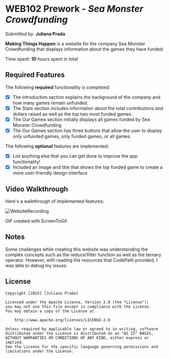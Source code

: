 # WEB102 Prework - *Sea Monster Crowdfunding*

Submitted by: **Juliana Prada**

**Making Things Happen** is a website for the company Sea Monster Crowdfunding that displays information about the games they have funded.

Time spent: **10** hours spent in total

## Required Features

The following **required** functionality is completed:

* [X] The introduction section explains the background of the company and how many games remain unfunded.
* [X] The Stats section includes information about the total contributions and dollars raised as well as the top two most funded games.
* [X] The Our Games section initially displays all games funded by Sea Monster Crowdfunding
* [X] The Our Games section has three buttons that allow the user to display only unfunded games, only funded games, or all games.

The following **optional** features are implemented:

* [X] List anything else that you can get done to improve the app functionality!
* [X] Included an image and title that shows the top funded game to create a more user-friendly design interface 

## Video Walkthrough

Here's a walkthrough of implemented features:

![WebsiteRecording](https://github.com/user-attachments/assets/530fd64a-d929-4ab6-a95a-24a7c1a503a8)


<!-- Replace this with whatever GIF tool you used! -->
GIF created with ScreenToGif

## Notes

Some challenges while creating this website was understanding the complex concepts such as the reduce/filter function as well as the ternary operator. However, with reading the resources that CodePath provided, I was able to debug my issues.

## License

    Copyright [2025] [Juliana Prada]

    Licensed under the Apache License, Version 2.0 (the "License");
    you may not use this file except in compliance with the License.
    You may obtain a copy of the License at

        http://www.apache.org/licenses/LICENSE-2.0

    Unless required by applicable law or agreed to in writing, software
    distributed under the License is distributed on an "AS IS" BASIS,
    WITHOUT WARRANTIES OR CONDITIONS OF ANY KIND, either express or implied.
    See the License for the specific language governing permissions and
    limitations under the License.
